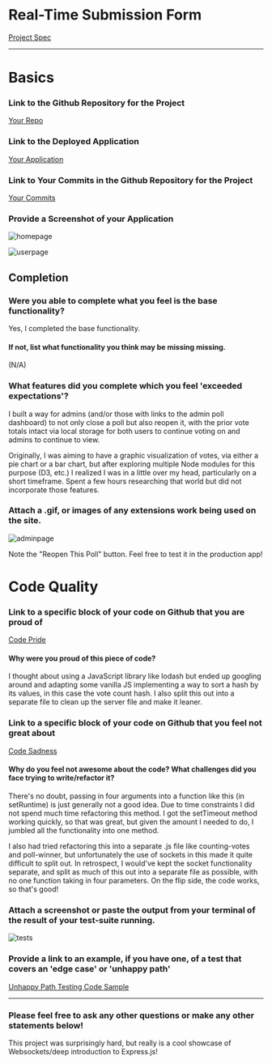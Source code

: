 # Real-Time Submission Form
[Project Spec](https://github.com/turingschool/curriculum/blob/master/source/projects/real_time.markdown)

------

# Basics

### Link to the Github Repository for the Project
[Your Repo](http://github.com/sekharp/)

### Link to the Deployed Application
[Your Application](http://collaborative-realtime.herokuapp.com)

### Link to Your Commits in the Github Repository for the Project
[Your Commits](https://github.com/sekharp/collaborative/commits/master)

### Provide a Screenshot of your Application
![homepage](http://i.imgur.com/Lf5E9zT.png)

![userpage](http://i.imgur.com/3X0izi7.png)

## Completion

### Were you able to complete what you feel is the base functionality?
Yes, I completed the base functionality.

#### If not, list what functionality you think may be missing missing.
(N/A)

### What features did you complete which you feel 'exceeded expectations'?
I built a way for admins (and/or those with links to the admin poll dashboard) to not only close a poll but also reopen it, with the prior vote totals intact via local storage for both users to continue voting on and admins to continue to view.

Originally, I was aiming to have a graphic visualization of votes, via either a pie chart or a bar chart, but after exploring multiple Node modules for this purpose (D3, etc.) I realized I was in a little over my head, particularly on a short timeframe. Spent a few hours researching that world but did not incorporate those features.

### Attach a .gif, or images of any extensions work being used on the site.
![adminpage](http://i.imgur.com/dDgLGWh.png)

Note the "Reopen This Poll" button. Feel free to test it in the production app!

# Code Quality

### Link to a specific block of your code on Github that you are proud of
[Code Pride](https://github.com/sekharp/collaborative/blob/master/lib/poll-winner.js#L1-L11)
#### Why were you proud of this piece of code?
I thought about using a JavaScript library like lodash but ended up googling around and adapting some vanilla JS implementing a way to sort a hash by its values, in this case the vote count hash. I also split this out into a separate file to clean up the server file and make it leaner.

### Link to a specific block of your code on Github that you feel not great about
[Code Sadness](https://github.com/sekharp/collaborative/blob/master/server.js#L101-L106)
#### Why do you feel not awesome about the code? What challenges did you face trying to write/refactor it?
There's no doubt, passing in four arguments into a function like this (in setRuntime) is just generally not a good idea. Due to time constraints I did not spend much time refactoring this method. I got the setTimeout method working quickly, so that was great, but given the amount I needed to do, I jumbled all the functionality into one method.

I also had tried refactoring this into a separate .js file like counting-votes and poll-winner, but unfortunately the use of sockets in this made it quite difficult to split out. In retrospect, I would've kept the socket functionality separate, and split as much of this out into a separate file as possible, with no one function taking in four parameters. On the flip side, the code works, so that's good!

### Attach a screenshot or paste the output from your terminal of the result of your test-suite running.
![tests](http://i.imgur.com/x1IBin8.png)

### Provide a link to an example, if you have one, of a test that covers an 'edge case' or 'unhappy path'
[Unhappy Path Testing Code Sample](https://github.com/sekharp/collaborative/blob/master/test/test.js#L164-L173)

-----

### Please feel free to ask any other questions or make any other statements below!
This project was surprisingly hard, but really is a cool showcase of Websockets/deep introduction to Express.js!
